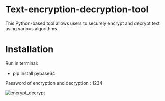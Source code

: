 # Text-encryption-decryption-tool
This Python-based tool allows users to securely encrypt and decrypt text using various algorithms.

# Installation

Run in terminal:

* pip install pybase64

Password of encryption and decryption : 1234

![encrypt_decrypt](https://github.com/janithScript/Text-encryption-decryption-tool/assets/127806197/b0781f3f-3f6b-48d6-9dfc-bca2080a9fd1)

